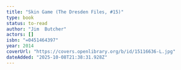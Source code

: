 ```yaml
---
title: "Skin Game (The Dresden Files, #15)"
type: book
status: to-read
author: "Jim  Butcher"
actors: []
isbn: "=0451464397"
year: 2014
coverUrl: "https://covers.openlibrary.org/b/id/15116636-L.jpg"
dateAdded: "2025-10-08T21:38:31.928Z"
---
```



